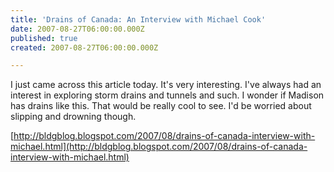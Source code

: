 ```yaml
---
title: 'Drains of Canada: An Interview with Michael Cook'
date: 2007-08-27T06:00:00.000Z
published: true
created: 2007-08-27T06:00:00.000Z

---
```


I just came across this article today. It's very interesting. I've always had an interest in exploring storm drains and tunnels and such. I wonder if Madison has drains like this. That would be really cool to see. I'd be worried about slipping and drowning though.

[http://bldgblog.blogspot.com/2007/08/drains-of-canada-interview-with-michael.html](http://bldgblog.blogspot.com/2007/08/drains-of-canada-interview-with-michael.html)

